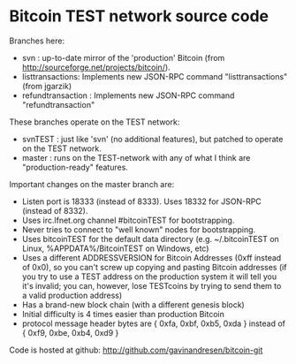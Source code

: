 Bitcoin TEST network source code
================================

Branches here:

* svn : up-to-date mirror of the 'production' Bitcoin (from http://sourceforge.net/projects/bitcoin/).
* listtransactions: Implements new JSON-RPC command "listtransactions" (from jgarzik)
* refundtransaction : Implements new JSON-RPC command "refundtransaction"

These branches operate on the TEST network:

* svnTEST : just like 'svn' (no additional features), but patched to operate on the TEST network.
* master : runs on the TEST-network with any of what I think are "production-ready" features.

Important changes on the master branch are:

* Listen port is 18333 (instead of 8333).  Uses 18332 for JSON-RPC (instead of 8332).
* Uses irc.lfnet.org channel #bitcoinTEST  for bootstrapping.
* Never tries to connect to "well known" nodes for bootstrapping.
* Uses bitcoinTEST for the default data directory (e.g. ~/.bitcoinTEST on Linux, %APPDATA%/BitcoinTEST on Windows, etc)
* Uses a different ADDRESSVERSION for Bitcoin Addresses (0xff instead of 0x0), so you can't screw up copying and pasting Bitcoin addresses (if you try to use a TEST address on the production system it will tell you it's invalid; you can, however, lose TESTcoins by trying to send them to a valid production address)
* Has a brand-new block chain (with a different genesis block)
* Initial difficulty is 4 times easier than production Bitcoin
* protocol message header bytes are { 0xfa, 0xbf, 0xb5, 0xda } instead of { 0xf9, 0xbe, 0xb4, 0xd9 }

Code is hosted at github: http://github.com/gavinandresen/bitcoin-git

